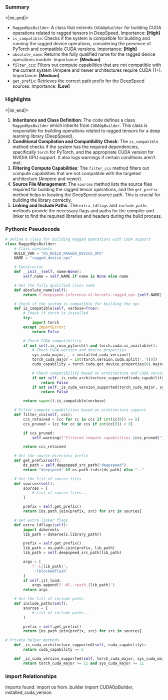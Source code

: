 

### Summary

<|im_end|>

* `RaggedOpsBuilder`: A class that extends `CUDAOpBuilder` for building CUDA operations related to ragged tensors in DeepSpeed. Importance: **[High]**
* `is_compatible`: Checks if the system is compatible for building and running the ragged device operations, considering the presence of PyTorch and compatible CUDA versions. Importance: **[High]**
* `absolute_name`: Returns the fully qualified name for the ragged device operations module. Importance: **[Medium]**
* `filter_ccs`: Filters out compute capabilities that are not compatible with the current system (Ampere and newer architectures require CUDA 11+). Importance: **[Medium]**
* `get_prefix`: Retrieves the correct path prefix for the DeepSpeed sources. Importance: **[Low]**

### Highlights

<|im_end|>

1. **Inheritance and Class Definition**: The code defines a class `RaggedOpsBuilder` which inherits from `CUDAOpBuilder`. This class is responsible for building operations related to ragged tensors for a deep learning library (DeepSpeed).
2. **Conditional Compilation and Compatibility Check**: The `is_compatible` method checks if the system has the required dependencies, specifically `torch` for PyTorch, and the appropriate CUDA version for NVIDIA GPU support. It also logs warnings if certain conditions aren't met.
3. **Filtering Compute Capabilities**: The `filter_ccs` method filters out compute capabilities that are not compatible with the targeted architecture (Ampere and newer).
4. **Source File Management**: The `sources` method lists the source files required for building the ragged tensor operations, and the `get_prefix` method helps in locating the DeepSpeed source path. This is crucial for building the library correctly.
5. **Linking and Include Paths**: The `extra_ldflags` and `include_paths` methods provide the necessary flags and paths for the compiler and linker to find the required libraries and headers during the build process.

### Pythonic Pseudocode

```python
# Define a class for building Ragged Operations with CUDA support
class RaggedOpsBuilder:
    # Class constants
    BUILD_VAR = "DS_BUILD_RAGGED_DEVICE_OPS"
    NAME = "ragged_device_ops"

    # Constructor
    def __init__(self, name=None):
        self.name = self.NAME if name is None else name

    # Get the fully qualified class name
    def absolute_name(self):
        return f'deepspeed.inference.v2.kernels.ragged_ops.{self.NAME}'

    # Check if the system is compatible for building the ops
    def is_compatible(self, verbose=True):
        # Check if torch is installed
        try:
            import torch
        except ImportError:
            return False

        # Check CUDA compatibility
        if not self.is_rocm_pytorch() and torch.cuda.is_available():
            # Check CUDA version and device properties
            sys_cuda_major, _ = installed_cuda_version()
            torch_cuda_major = int(torch.version.cuda.split('.')[0])
            cuda_capability = torch.cuda.get_device_properties(0).major

            # Check compatibility based on architecture and CUDA versions
            if not self._is_cuda_architecture_supported(cuda_capability):
                return False
            if not self._is_cuda_version_supported(torch_cuda_major, sys_cuda_major):
                return False

        return super().is_compatible(verbose)

    # Filter compute capabilities based on architecture support
    def filter_ccs(self, ccs):
        ccs_retained = [cc for cc in ccs if int(cc[0]) >= 8]
        ccs_pruned = [cc for cc in ccs if int(cc[0]) < 8]

        if ccs_pruned:
            self.warning(f"Filtered compute capabilities {ccs_pruned}")

        return ccs_retained

    # Get the source directory prefix
    def get_prefix(self):
        ds_path = self.deepspeed_src_path("deepspeed")
        return "deepspeed" if os.path.isdir(ds_path) else ".."

    # Get the list of source files
    def sources(self):
        sources = [
            # List of source files...
        ]

        prefix = self.get_prefix()
        return [os.path.join(prefix, src) for src in sources]

    # Get extra linker flags
    def extra_ldflags(self):
        import dskernels
        lib_path = dskernels.library_path()

        prefix = self.get_prefix()
        lib_path = os.path.join(prefix, lib_path)
        lib_path = self.deepspeed_src_path(lib_path)

        args = [
            f'-L{lib_path}',
            '-lblockedflash'
        ]
        if self.jit_load:
            args.append(f'-Wl,-rpath,{lib_path}')
        return args

    # Get the list of include paths
    def include_paths(self):
        sources = [
            # List of include paths...
        ]

        prefix = self.get_prefix()
        return [os.path.join(prefix, src) for src in sources]

# Private helper methods
    def _is_cuda_architecture_supported(self, cuda_capability):
        return cuda_capability >= 6

    def _is_cuda_version_supported(self, torch_cuda_major, sys_cuda_major):
        return torch_cuda_major >= 11 and sys_cuda_major >= 11
```


### import Relationships

Imports found:
import os
from .builder import CUDAOpBuilder, installed_cuda_version